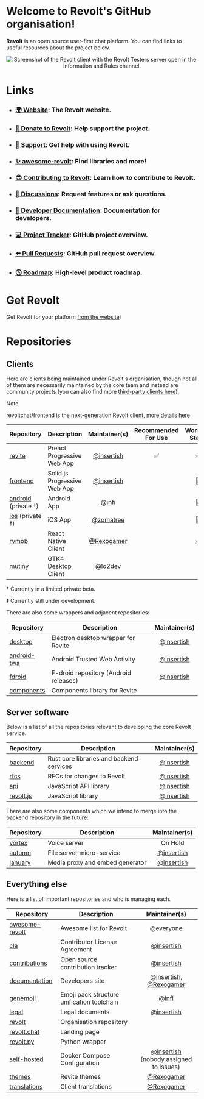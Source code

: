 # Welcome to Revolt's GitHub organisation!

**Revolt** is an open source user-first chat platform. You can find links to useful resources about the project below.

<p align="center">
  <img src="/screenshots/2022-03.png" alt="Screenshot of the Revolt client with the Revolt Testers server open in the Information and Rules channel." />
</p>

# Links

- ### [🌍 Website](https://revolt.chat): The Revolt website.
- ### [💖 Donate to Revolt](https://insrt.uk/donate): Help support the project.
- ### [📖 Support](https://support.revolt.chat): Get help with using Revolt.
- ### [✨ awesome-revolt](https://github.com/revoltchat/awesome-revolt): Find libraries and more!
- ### [😎 Contributing to Revolt](https://github.com/revoltchat/.github/blob/master/.github/CONTRIBUTING.md): Learn how to contribute to Revolt.
- ### [🦜 Discussions](https://github.com/orgs/revoltchat/discussions): Request features or ask questions.
- ### [🔧 Developer Documentation](https://developers.revolt.chat): Documentation for developers.
- ### [💻 Project Tracker](https://github.com/orgs/revoltchat/projects/3/views/1): GitHub project overview.
- ### [⬅️ Pull Requests](https://github.com/orgs/revoltchat/projects/5/views/1): GitHub pull request overview.
- ### [🕓 Roadmap](https://github.com/orgs/revoltchat/projects/6/views/4): High-level product roadmap.

# Get Revolt

Get Revolt for your platform [from the website](https://revolt.chat/download)!

# Repositories

## Clients

Here are clients being maintained under Revolt's organisation, though not all of them are necessarily maintained by the core team and instead are community projects (you can also find more [third-party clients here](https://github.com/revoltchat/awesome-revolt?tab=readme-ov-file#-third-party-clients)).

> [!NOTE]
> revoltchat/frontend is the next-generation Revolt client, [more details here](https://revolt.chat/posts/refreshing-revolt-web)

| Repository                                                   | Description                  |               Maintainer(s)                | Recommended For Use | Working State |
| ------------------------------------------------------------ | ---------------------------- | :----------------------------------------: | :-----------------: | :-----------: |
| [revite](https://github.com/revoltchat/revite)               | Preact Progressive Web App   | [@insertish](https://github.com/insertish) |         ✅          |      ✅       |
| [frontend](https://github.com/revoltchat/frontend)           | Solid.js Progressive Web App | [@insertish](https://github.com/insertish) |                     |      🚥       |
| [android](https://github.com/revoltchat/android) (private †) | Android App                  |      [@infi](https://github.com/infi)      |                     |      🚥       |
| [ios](https://github.com/revoltchat/ios) (private ‡)         | iOS App                      |  [@zomatree](https://github.com/zomatree)  |                     |      🚥       |
| [rvmob](https://github.com/revoltchat/rvmob)                 | React Native Client          | [@Rexogamer](https://github.com/rexogamer) |                     |      ✅       |
| [mutiny](https://github.com/revoltchat/mutiny)               | GTK4 Desktop Client          |    [@lo2dev](https://github.com/lo2dev)    |                     |               |

† Currently in a limited private beta.

‡ Currently still under development.

There are also some wrappers and adjacent repositories:

| Repository                                               | Description                           |               Maintainer(s)                |
| -------------------------------------------------------- | ------------------------------------- | :----------------------------------------: |
| [desktop](https://github.com/revoltchat/desktop)         | Electron desktop wrapper for Revite   | [@insertish](https://github.com/insertish) |
| [android-twa](https://github.com/revoltchat/android-twa) | Android Trusted Web Activity          | [@insertish](https://github.com/insertish) |
| [fdroid](https://github.com/revoltchat/fdroid)           | F-droid repository (Android releases) | [@insertish](https://github.com/insertish) |
| [components](https://github.com/revoltchat/components)   | Components library for Revite         |                                            |

## Server software

Below is a list of all the repositories relevant to developing the core Revolt service.

| Repository                                           | Description                              |               Maintainer(s)                |
| ---------------------------------------------------- | ---------------------------------------- | :----------------------------------------: |
| [backend](https://github.com/revoltchat/backend)     | Rust core libraries and backend services | [@insertish](https://github.com/insertish) |
| [rfcs](https://github.com/revoltchat/rfcs)           | RFCs for changes to Revolt               | [@insertish](https://github.com/insertish) |
| [api](https://github.com/revoltchat/api)             | JavaScript API library                   | [@insertish](https://github.com/insertish) |
| [revolt.js](https://github.com/revoltchat/revolt.js) | JavaScript library                       | [@insertish](https://github.com/insertish) |

There are also some components which we intend to merge into the backend repository in the future:

| Repository                                       | Description                     |               Maintainer(s)                |
| ------------------------------------------------ | ------------------------------- | :----------------------------------------: |
| [vortex](https://github.com/revoltchat/vortex)   | Voice server                    |                  On Hold                   |
| [autumn](https://github.com/revoltchat/autumn)   | File server micro-service       | [@insertish](https://github.com/insertish) |
| [january](https://github.com/revoltchat/january) | Media proxy and embed generator | [@insertish](https://github.com/insertish) |

## Everything else

Here is a list of important repositories and who is managing each.

| Repository                                                     | Description                                |                                     Maintainer(s)                                      |
| -------------------------------------------------------------- | ------------------------------------------ | :------------------------------------------------------------------------------------: |
| [awesome-revolt](https://github.com/revoltchat/awesome-revolt) | Awesome list for Revolt                    |                                       @everyone                                        |
| [cla](https://github.com/revoltchat/cla)                       | Contributor License Agreement              |                       [@insertish](https://github.com/insertish)                       |
| [contributions](https://github.com/revoltchat/contributions)   | Open source contribution tracker           |                       [@insertish](https://github.com/insertish)                       |
| [documentation](https://github.com/revoltchat/documentation)   | Developers site                            | [@insertish](https://github.com/insertish), [@Rexogamer](https://github.com/Rexogamer) |
| [genemoji](https://github.com/revoltchat/genemoji)              | Emoji pack structure unification toolchain |                            [@infi](https://github.com/infi)                            |
| [legal](https://github.com/revoltchat/legal)                   | Legal documents                            |                       [@insertish](https://github.com/insertish)                       |
| [revolt](https://github.com/revoltchat/revolt)                 | Organisation repository                    |                                                                                        |
| [revolt.chat](https://github.com/revoltchat/revolt.chat)       | Landing page                               |                                                                                        |
| [revolt.py](https://github.com/revoltchat/revolt.py)           | Python wrapper                             |                                                                                        |
| [self-hosted](https://github.com/revoltchat/self-hosted)       | Docker Compose Configuration               |       [@insertish](https://github.com/insertish)<br/>(nobody assigned to issues)       |
| [themes](https://github.com/revoltchat/themes)                 | Revite themes                              |                       [@Rexogamer](https://github.com/Rexogamer)                       |
| [translations](https://github.com/revoltchat/translations)     | Client translations                        |                       [@Rexogamer](https://github.com/Rexogamer)                       |
